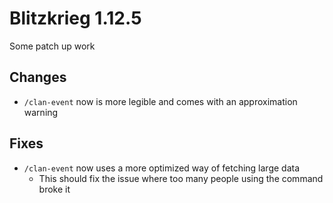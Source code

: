 # Blitzkrieg 1.12.5

Some patch up work

## Changes

- `/clan-event` now is more legible and comes with an approximation warning

## Fixes

- `/clan-event` now uses a more optimized way of fetching large data
  - This should fix the issue where too many people using the command broke it
